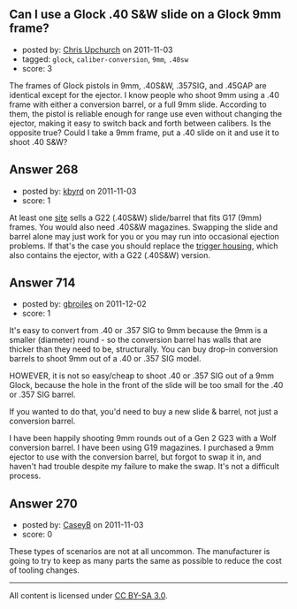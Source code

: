 ## Can I use a Glock .40 S&W slide on a Glock 9mm frame?

- posted by: [Chris Upchurch](https://stackexchange.com/users/-1/79-chris-upchurch) on 2011-11-03
- tagged: `glock`, `caliber-conversion`, `9mm`, `.40sw`
- score: 3

The frames of Glock pistols in 9mm, .40S&W, .357SIG, and .45GAP are identical except for the ejector.  I know people who shoot 9mm using a .40 frame with either a conversion barrel, or a full 9mm slide.  According to them, the pistol is reliable enough for range use even without changing the ejector, making it easy to switch back and forth between calibers.  Is the opposite true?  Could I take a 9mm frame, put a .40 slide on it and use it to shoot .40 S&W?


## Answer 268

- posted by: [kbyrd](https://stackexchange.com/users/-1/37-kbyrd) on 2011-11-03
- score: 1

<p>At least one <a href="http://glockstore.com/pgroup_descrip/383_Slides+&amp;+Frames/7365_Replacement+Glock+Slide/" rel="nofollow">site</a> sells a G22 (.40S&amp;W) slide/barrel that fits G17 (9mm) frames. You would also need .40S&amp;W magazines. Swapping the slide and barrel alone may just work for you or you may run into occasional ejection problems. If that's the case you should replace the <a href="http://glockstore.com/pgroup_descrip/366_Trigger+Housing/7168_Glock+Trigger+Housing+wEjector/" rel="nofollow">trigger housing</a>, which also contains the ejector, with a G22 (.40S&amp;W) version. </p>



## Answer 714

- posted by: [gbroiles](https://stackexchange.com/users/-1/20-gbroiles) on 2011-12-02
- score: 1

It's easy to convert from .40 or .357 SIG to 9mm because the 9mm is a smaller (diameter) round - so the conversion barrel has walls that are thicker than they need to be, structurally. You can buy drop-in conversion barrels to shoot 9mm out of a .40 or .357 SIG model.

HOWEVER, it is not so easy/cheap to shoot .40 or .357 SIG out of a 9mm Glock, because the hole in the front of the slide will be too small for the .40 or .357 SIG barrel. 

If you wanted to do that, you'd need to buy a new slide & barrel, not just a conversion barrel. 

I have been happily shooting 9mm rounds out of a Gen 2 G23 with a Wolf conversion barrel. I have been using G19 magazines. I purchased a 9mm ejector to use with the conversion barrel, but forgot to swap it in, and haven't had trouble despite my failure to make the swap. It's not a difficult process. 


## Answer 270

- posted by: [CaseyB](https://stackexchange.com/users/-1/46-caseyb) on 2011-11-03
- score: 0

These types of scenarios are not at all uncommon. The manufacturer is going to try to keep as many parts the same as possible to reduce the cost of tooling changes.



---

All content is licensed under [CC BY-SA 3.0](https://creativecommons.org/licenses/by-sa/3.0/).
